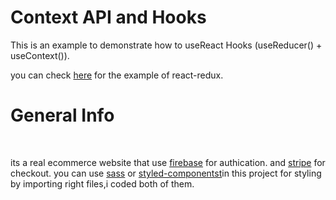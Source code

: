 # Context API and Hooks



<p> This is an example to demonstrate how to useReact Hooks (useReducer() + useContext()).</p>
<p> you can check <a href="https://github.com/citayesh/ecm-redux-saga">here</a> for the example of react-redux.</p>

<h1>General Info</h1>
<Br/>
  <p>its a real ecommerce website that use <a href="https://firebase.google.com/">firebase</a> for authication.
  and <a href="https://stripe.com/">stripe</a> for checkout.
  you can use <a href="https://sass-lang.com/">sass</a> or <a href="https://styled-components.com/">styled-componentst</a>in this project for styling by importing right files,i coded both of them.
 </P>

